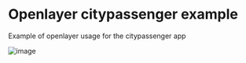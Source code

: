 # Openlayer citypassenger example

Example of openlayer usage for the citypassenger app

![image](https://user-images.githubusercontent.com/50440731/214418539-1fdc6c3e-e549-4eeb-a49c-1cda30cca251.png)
